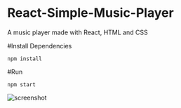 # React-Simple-Music-Player
A music player made with React, HTML and CSS

#Install Dependencies
 ```
npm install
```

#Run
```
npm start
```
![screenshot](https://github.com/rahulv77/React-Simple-Music-Player/assets/171241236/2c4b13cf-5741-4555-90ed-06746c20eccf)
